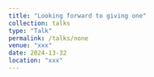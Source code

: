 ```yaml
---
title: "Looking forward to giving one"
collection: talks
type: "Talk"
permalink: /talks/none
venue: "xxx"
date: 2024-13-32
location: "xxx"
---
```


